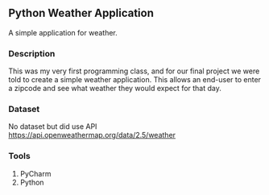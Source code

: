 ## Python Weather Application
A simple application for weather.

### Description
This was my very first programming class, and for our final project we were told to create a simple weather application. This allows an end-user to enter a zipcode and see what weather they would expect for that day.

### Dataset
No dataset but did use API https://api.openweathermap.org/data/2.5/weather

### Tools
1. PyCharm
2. Python
